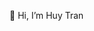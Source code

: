 👋 Hi, I’m Huy Tran


<!---
huytranirl/huytranirl is a ✨ special ✨ repository because its `README.md` (this file) appears on your GitHub profile.
You can click the Preview link to take a look at your changes.
--->
